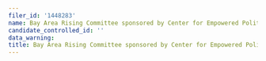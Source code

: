 ```yaml
---
filer_id: '1448283'
name: Bay Area Rising Committee sponsored by Center for Empowered Politics
candidate_controlled_id: ''
data_warning: 
title: Bay Area Rising Committee sponsored by Center for Empowered Politics
---
```

